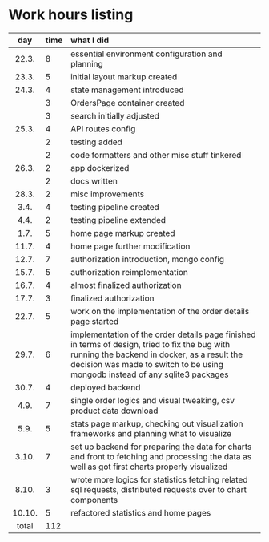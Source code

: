 # Work hours listing

| day | time | what I did  |
| :----:|:-----| :-----|
| 22.3. | 8    | essential environment configuration and planning |
| 23.3. | 5    | initial layout markup created  |
| 24.3. | 4    | state management introduced |
|       | 3    | OrdersPage container created |
|       | 3    | search initially adjusted |
| 25.3. | 4    | API routes config |
|       | 2    | testing added |
|       | 2    | code formatters and other misc stuff tinkered |
| 26.3. | 2    | app dockerized |
|       | 2    | docs written |
| 28.3. | 2    | misc improvements |
| 3.4. | 4    | testing pipeline created |
| 4.4. | 2    | testing pipeline extended |
| 1.7. | 5    | home page markup created |
| 11.7. | 4    | home page further modification |
| 12.7. | 7    | authorization introduction, mongo config |
| 15.7. | 5    | authorization reimplementation |
| 16.7. | 4    | almost finalized authorization |
| 17.7. | 3    | finalized authorization |
| 22.7. | 5    | work on the implementation of the order details page started |
| 29.7. | 6    | implementation of the order details page finished in terms of design, tried to fix the bug with running the backend in docker, as a result the decision was made to switch to be using mongodb instead of any sqlite3 packages |
| 30.7. | 4    | deployed backend |
| 4.9. | 7    | single order logics and visual tweaking, csv product data download |
| 5.9. | 5    | stats page markup, checking out visualization frameworks and planning what to visualize |
| 3.10. | 7    | set up backend for preparing the data for charts and front to fetching and processing the data as well as got first charts properly visualized |
| 8.10. | 3    | wrote more logics for statistics fetching related sql requests, distributed requests over to chart components  |
| 10.10. | 5    | refactored statistics and home pages |
| total   | 112   | |